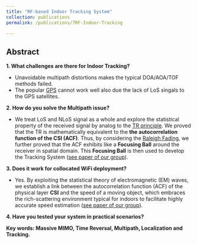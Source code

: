 ```yaml
---
title: "RF-based Indoor Tracking System"
collection: publications
permalink: /publications/7RF-Indoor-Tracking

---
```


## Abstract
<b> 1. What challenges are there for Indoor Tracking? </b> <br>
  * Unavoidable multipath distortions makes the typical DOA/AOA/TOF methods failed.
  * The popular [GPS](https://en.wikipedia.org/wiki/Global_Positioning_System) cannot work well also due the lack of LoS singals to the GPS satellites.

<b> 2. How do you solve the Multipath issue? </b> <br>
  * We treat LoS and NLoS signal as a whole and explore the statistical property of the received signal by analog to the [TR principle](https://xiaolu1263.github.io/publications/6TRLocalization). We proved that the TR is mathematically equivalent to the **the autocorrelation function of the CSI (ACF)**. Thus, by considering the [Raleigh Fading](https://en.wikipedia.org/wiki/Rayleigh_fading), we further proved that the ACF exhibits like a **Focusing Ball** around the receiver in spatial domain. This **Focusing Ball** is then used to develop the Tracking System ([see paper of our group](https://xiaolu1263.github.io/files/Feng2018FocusingBall.pdf)).

<b> 3. Does it work for collocated WiFi deployment? </b>
  *  Yes. By exploiting the statistical theory of electromagnetic (EM) waves, we establish a link between the autocorrelation function (ACF) of the physical layer **CSI** and the speed of a moving object, which embraces the rich-scattering environment typical for indoors to facilitate highly accurate speed estimation ([see paper of our group](https://xiaolu1263.github.io/files/Feng2018WiSpeed.pdf)).

<b> 4. Have you tested your system in practical scenarios? </b>
<br>

<b> Key words: Massive MIMO, Time Reversal, Multipath, Localization and Tracking.</b>
